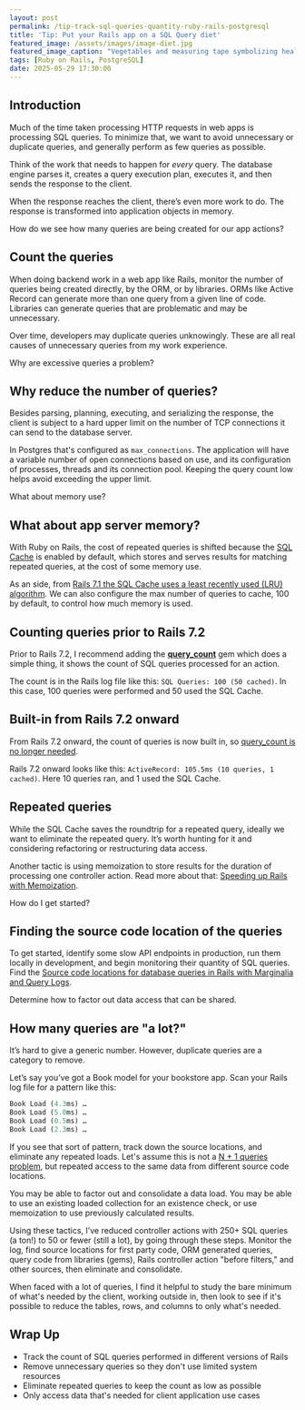 ```yaml
---
layout: post
permalink: /tip-track-sql-queries-quantity-ruby-rails-postgresql
title: 'Tip: Put your Rails app on a SQL Query diet'
featured_image: /assets/images/image-diet.jpg
featured_image_caption: "Vegetables and measuring tape symbolizing healthy eating and dieting, cutting calories or cutting SQL queries!"
tags: [Ruby on Rails, PostgreSQL]
date: 2025-05-29 17:30:00
---
```


## Introduction
Much of the time taken processing HTTP requests in web apps is processing SQL queries. To minimize that, we want to avoid unnecessary or duplicate queries, and generally perform as few queries as possible.

Think of the work that needs to happen for *every* query. The database engine parses it, creates a query execution plan, executes it, and then sends the response to the client.

When the response reaches the client, there’s even more work to do. The response is transformed into application objects in memory.

How do we see how many queries are being created for our app actions?

## Count the queries
When doing backend work in a web app like Rails, monitor the number of queries being created directly, by the ORM, or by libraries. ORMs like Active Record can generate more than one query from a given line of code. Libraries can generate queries that are problematic and may be unnecessary.

Over time, developers may duplicate queries unknowingly. These are all real causes of unnecessary queries from my work experience.

Why are excessive queries a problem?

## Why reduce the number of queries?
Besides parsing, planning, executing, and serializing the response, the client is subject to a hard upper limit on the number of TCP connections it can send to the database server.

In Postgres that's configured as `max_connections`. The application will have a variable number of open connections based on use, and its configuration of processes, threads and its connection pool. Keeping the query count low helps avoid exceeding the upper limit.

What about memory use?

## What about app server memory?
With Ruby on Rails, the cost of repeated queries is shifted because the [SQL Cache](https://guides.rubyonrails.org/caching_with_rails.html#sql-caching) is enabled by default, which stores and serves results for matching repeated queries, at the cost of some memory use.

As an side, from [Rails 7.1 the SQL Cache uses a least recently used (LRU) algorithm](https://www.shakacode.com/blog/rails-make-active-records-query-cache-an-lru). We can also configure the max number of queries to cache, 100 by default, to control how much memory is used.

## Counting queries prior to Rails 7.2
Prior to Rails 7.2, I recommend adding the [**query_count**](https://github.com/rubysamurai/query_count) gem which does a simple thing, it shows the count of SQL queries processed for an action.

The count is in the Rails log file like this: `SQL Queries: 100 (50 cached)`. In this case, 100 queries were performed and 50 used the SQL Cache.

## Built-in from Rails 7.2 onward
From Rails 7.2 onward, the count of queries is now built in, so [query_count is no longer needed](https://github.com/rubysamurai/query_count/issues/2).

Rails 7.2 onward looks like this: `ActiveRecord: 105.5ms (10 queries, 1 cached)`. Here 10 queries ran, and 1 used the SQL Cache.

## Repeated queries
While the SQL Cache saves the roundtrip for a repeated query, ideally we want to eliminate the repeated query. It’s worth hunting for it and considering refactoring or restructuring data access.

Another tactic is using memoization to store results for the duration of processing one controller action. Read more about that: [Speeding up Rails with Memoization](https://www.honeybadger.io/blog/ruby-rails-memoization/).

How do I get started?

## Finding the source code location of the queries
To get started, identify some slow API endpoints in production, run them locally in development, and begin monitoring their quantity of SQL queries. Find the [Source code locations for database queries in Rails with Marginalia and Query Logs](https://andyatkinson.com/source-code-line-numbers-ruby-on-rails-marginalia-query-logs).

Determine how to factor out data access that can be shared.

## How many queries are "a lot?"
It’s hard to give a generic number. However, duplicate queries are a category to remove.

Let’s say you’ve got a Book model for your bookstore app. Scan your Rails log file for a pattern like this:
```sql
Book Load (4.3ms) …
Book Load (5.0ms) …
Book Load (0.5ms) …
Book Load (2.3ms) …
```

If you see that sort of pattern, track down the source locations, and eliminate any repeated loads. Let's assume this is not a [N + 1 queries problem](https://guides.rubyonrails.org/active_record_querying.html#n-1-queries-problem), but repeated access to the same data from different source code locations.

You may be able to factor out and consolidate a data load. You may be able to use an existing loaded collection for an existence check, or use memoization to use previously calculated results.

Using these tactics, I’ve reduced controller actions with 250+ SQL queries (a ton!) to 50 or fewer (still a lot), by going through these steps. Monitor the log, find source locations for first party code, ORM generated queries, query code from libraries (gems), Rails controller action "before filters," and other sources, then eliminate and consolidate.

When faced with a lot of queries, I find it helpful to study the bare minimum of what's needed by the client, working outside in, then look to see if it's possible to reduce the tables, rows, and columns to only what's needed.

## Wrap Up
- Track the count of SQL queries performed in different versions of Rails
- Remove unnecessary queries so they don't use limited system resources
- Eliminate repeated queries to keep the count as low as possible
- Only access data that's needed for client application use cases
